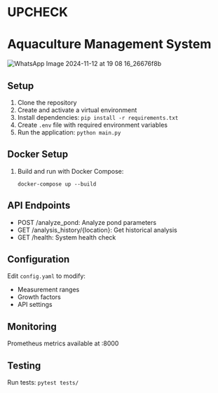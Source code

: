 # UPCHECK
# Aquaculture Management System
![WhatsApp Image 2024-11-12 at 19 08 16_26676f8b](https://github.com/user-attachments/assets/862f6ea5-f565-4488-842a-9724b639854e)

## Setup

1. Clone the repository
2. Create and activate a virtual environment
3. Install dependencies: `pip install -r requirements.txt`
4. Create `.env` file with required environment variables
5. Run the application: `python main.py`

## Docker Setup

1. Build and run with Docker Compose:
   ```
   docker-compose up --build
   ```

## API Endpoints

- POST /analyze_pond: Analyze pond parameters
- GET /analysis_history/{location}: Get historical analysis
- GET /health: System health check

## Configuration

Edit `config.yaml` to modify:
- Measurement ranges
- Growth factors
- API settings

## Monitoring

Prometheus metrics available at :8000

## Testing

Run tests: `pytest tests/`
